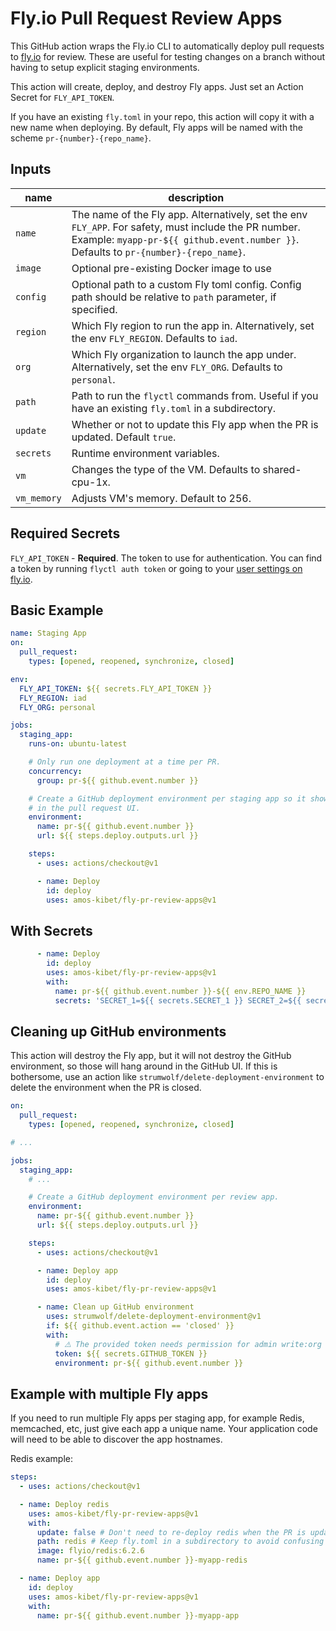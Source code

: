 # Fly.io Pull Request Review Apps

This GitHub action wraps the Fly.io CLI to automatically deploy pull requests to [fly.io](http://fly.io) for review. These are useful for testing changes on a branch without having to setup explicit staging environments.

This action will create, deploy, and destroy Fly apps. Just set an Action Secret for `FLY_API_TOKEN`.

If you have an existing `fly.toml` in your repo, this action will copy it with a new name when deploying. By default, Fly apps will be named with the scheme `pr-{number}-{repo_name}`.

## Inputs

| name      | description                                                                                                                                                                                   |
| --------- | --------------------------------------------------------------------------------------------------------------------------------------------------------------------------------------------- |
| `name`    | The name of the Fly app. Alternatively, set the env `FLY_APP`. For safety, must include the PR number. Example: `myapp-pr-${{ github.event.number }}`. Defaults to `pr-{number}-{repo_name}`. |
| `image`   | Optional pre-existing Docker image to use                                                                                                                                                     |
| `config`  | Optional path to a custom Fly toml config. Config path should be relative to `path` parameter, if specified.                                                                                  |
| `region`  | Which Fly region to run the app in. Alternatively, set the env `FLY_REGION`. Defaults to `iad`.                                                                                               |
| `org`     | Which Fly organization to launch the app under. Alternatively, set the env `FLY_ORG`. Defaults to `personal`.                                                                                 |
| `path`    | Path to run the `flyctl` commands from. Useful if you have an existing `fly.toml` in a subdirectory.                                                                                          |
| `update`  | Whether or not to update this Fly app when the PR is updated. Default `true`.                                                                                                                 |
| `secrets` | Runtime environment variables.                                                                                                                                                                 |
| `vm`      | Changes the type of the VM. Defaults to shared-cpu-1x.
| `vm_memory`| Adjusts VM's memory. Default to 256.


## Required Secrets

`FLY_API_TOKEN` - **Required**. The token to use for authentication. You can find a token by running `flyctl auth token` or going to your [user settings on fly.io](https://fly.io/user/personal_access_tokens).

## Basic Example

```yaml
name: Staging App
on:
  pull_request:
    types: [opened, reopened, synchronize, closed]

env:
  FLY_API_TOKEN: ${{ secrets.FLY_API_TOKEN }}
  FLY_REGION: iad
  FLY_ORG: personal

jobs:
  staging_app:
    runs-on: ubuntu-latest

    # Only run one deployment at a time per PR.
    concurrency:
      group: pr-${{ github.event.number }}

    # Create a GitHub deployment environment per staging app so it shows up
    # in the pull request UI.
    environment:
      name: pr-${{ github.event.number }}
      url: ${{ steps.deploy.outputs.url }}

    steps:
      - uses: actions/checkout@v1

      - name: Deploy
        id: deploy
        uses: amos-kibet/fly-pr-review-apps@v1
```

## With Secrets

```YAML
      - name: Deploy
        id: deploy
        uses: amos-kibet/fly-pr-review-apps@v1
        with:
          name: pr-${{ github.event.number }}-${{ env.REPO_NAME }}
          secrets: 'SECRET_1=${{ secrets.SECRET_1 }} SECRET_2=${{ secrets.SECRET_2 }}'
```

## Cleaning up GitHub environments

This action will destroy the Fly app, but it will not destroy the GitHub environment, so those will hang around in the GitHub UI. If this is bothersome, use an action like `strumwolf/delete-deployment-environment` to delete the environment when the PR is closed.

```yaml
on:
  pull_request:
    types: [opened, reopened, synchronize, closed]

# ...

jobs:
  staging_app:
    # ...

    # Create a GitHub deployment environment per review app.
    environment:
      name: pr-${{ github.event.number }}
      url: ${{ steps.deploy.outputs.url }}

    steps:
      - uses: actions/checkout@v1

      - name: Deploy app
        id: deploy
        uses: amos-kibet/fly-pr-review-apps@v1

      - name: Clean up GitHub environment
        uses: strumwolf/delete-deployment-environment@v1
        if: ${{ github.event.action == 'closed' }}
        with:
          # ⚠️ The provided token needs permission for admin write:org
          token: ${{ secrets.GITHUB_TOKEN }}
          environment: pr-${{ github.event.number }}
```

## Example with multiple Fly apps

If you need to run multiple Fly apps per staging app, for example Redis, memcached, etc, just give each app a unique name. Your application code will need to be able to discover the app hostnames.

Redis example:

```yaml
steps:
  - uses: actions/checkout@v1

  - name: Deploy redis
    uses: amos-kibet/fly-pr-review-apps@v1
    with:
      update: false # Don't need to re-deploy redis when the PR is updated
      path: redis # Keep fly.toml in a subdirectory to avoid confusing flyctl
      image: flyio/redis:6.2.6
      name: pr-${{ github.event.number }}-myapp-redis

  - name: Deploy app
    id: deploy
    uses: amos-kibet/fly-pr-review-apps@v1
    with:
      name: pr-${{ github.event.number }}-myapp-app
```
